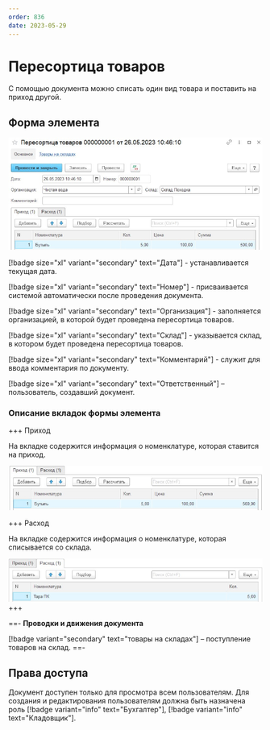 ```yaml
---
order: 836
date: 2023-05-29
---
```

# Пересортица товаров

С помощью документа можно списать один вид товара и поставить на приход другой.

## Форма элемента

![](/images/Пересортица_товаров.jpg)

[!badge size="xl" variant="secondary" text="Дата"] - устанавливается текущая дата.

[!badge size="xl" variant="secondary" text="Номер"] - присваивается системой автоматически после проведения документа.

[!badge size="xl" variant="secondary" text="Организация"] - заполняется организацией, в которой будет проведена пересортица товаров.

[!badge size="xl" variant="secondary" text="Склад"] - указывается склад, в котором будет проведена пересортица товаров.

[!badge size="xl" variant="secondary" text="Комментарий"] - служит для ввода комментария по документу.

[!badge size="xl" variant="secondary" text="Ответственный"] – пользователь, создавший документ.

### Описание вкладок формы элемента

+++ Приход

На вкладке содержится информация о номенклатуре, которая ставится на приход. 

![](/images/Приход.jpg)

+++ Расход

На вкладке содержится информация о номенклатуре, которая списывается со склада. 

![](/images/Расход.jpg)
+++

==- **Проводки и движения документа**

[!badge variant="secondary" text="товары на складах"] – поступление товаров на склад.
==-

## Права доступа

Документ доступен только для просмотра всем пользователям. Для создания и редактирования пользователям должна быть назначена роль [!badge variant="info" text="Бухгалтер"], [!badge variant="info" text="Кладовщик"].